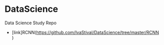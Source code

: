 # DataScience
Data Science Study Repo

 - [link]RCNN(https://github.com/IvaStival/DataScience/tree/master/RCNN)
